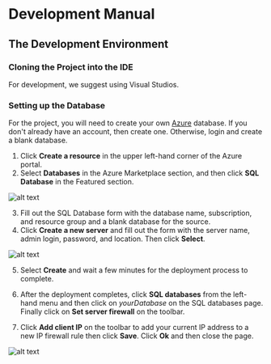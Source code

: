 # Development Manual

## The Development Environment
### Cloning the Project into the IDE
For development, we suggest using Visual Studios.

### Setting up the Database
For the project, you will need to create your own [Azure](https://azure.microsoft.com/en-us/free/) database. 
If you don't already have an account, then create one. Otherwise, login and create a blank database.
      
1. Click **Create a resource** in the upper left-hand corner of the Azure portal.
2. Select **Databases** in the Azure Marketplace section, and then click **SQL Database** in the Featured section.

![alt text](https://github.com/erincloehr/Travel-Content-Management-Editor/blob/master/Documentation/images/create-empty-database.png)  

3. Fill out the SQL Database form with the database name, subscription, and resource group and a blank database for the source.
4. Click **Create a new server** and fill out the form with the server name, admin login, password, and location. Then click **Select**. 

![alt text](https://github.com/erincloehr/Travel-Content-Management-Editor/blob/master/Documentation/images/create-database-server.png)  

5. Select **Create** and wait a few minutes for the deployment process to complete.
6. After the deployment completes, click **SQL databases** from the left-hand menu and then click on *yourDatabase* on the SQL databases page. Finally click on **Set server firewall** on the toolbar.

7. Click **Add client IP** on the toolbar to add your current IP address to a new IP firewall rule then click **Save**. Click **Ok** and then close the page.

![alt text](https://github.com/erincloehr/Travel-Content-Management-Editor/blob/master/Documentation/images/server-firewall-rule.png)
